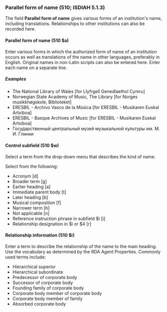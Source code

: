 ### Parallel form of name (510; ISDIAH 5.1.3)

The field **Parallel form of name** gives various forms of an institution's name, including translations. Relationships to other institutions can also be recorded here.

#### Parallel form of name (510 $a)

Enter various forms in which the authorized form of name of an institution occurs as well as translations of the name in other languages, preferably in English. Original names in non-Latin scripts can also be entered here. Enter each name on a separate line.

##### Examples

- The National Library of Wales [for Llyfrgell Genedlaethol Cymru]
- Norwegian State Academy of Music, The Library [for Norges musikkhøgskole, Biblioteket]
- ERESBIL - Archivo Vasco de la Música [for ERESBIL - Musikaren Euskal Artxiboa]
- ERESBIL - Basque Archives of Music [for ERESBIL - Musikaren Euskal Artxiboa]
- Государственный центральный музей музыкальной культуры им. М. И. Глинки

#### Control subfield (510 $w)

Select a term from the drop-down menu that describes the kind of name.

Select from the following:

- Acronym [d]
- Broader term [g]
- Earlier heading [a]
- Immediate parent body [t]
- Later heading [b]
- Musical composition [f]
- Narrower term [h]
- Not applicable [n]
- Reference instruction phrase in subfield $i [i]
- Relationship designation in $i or $4 [r]

#### Relationship information (510 $i)

Enter a term to describe the relationship of the name to the main heading. Use the vocabulary as determined by the RDA Agent Properties. Commonly used terms include:

- Hierarchical superior
- Hierarchical subordinate
- Predecessor of corporate body
- Successor of corporate body
- Founding family of corporate body
- Corporate body member of corporate body
- Corporate body member of family
- Absorbed corporate body
